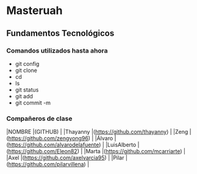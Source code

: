 # Masteruah

## Fundamentos Tecnológicos

### Comandos utilizados hasta ahora

- git config
- git clone
- cd
- ls
- git status
- git add
- git commit -m


### Compañeros de clase

|NOMBRE		|(GITHUB)				|
|Thayanny   	|(https://github.com/thayanny)		|
|Zeng		|(https://github.com/zengyong96)	|
|Álvaro		|(https://github.com/alvarodelafuente)  |
|LuisAlberto	|(https://github.com/Eleon82)		|
|Marta		|(https://github.com/mcarriarte)	|
|Axel		|(https://github.com/axelvarcia95)	|
|Pilar		|(https://github.com/pilarvillena)	|










